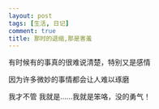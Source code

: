 ```yaml
---
layout: post
tags: [生活, 日记]
comment: true
title: 那时的退缩,那是害羞
---
```


有时候有的事真的很难说清楚，特别又是感情

因为许多微妙的事情都会让人难以琢磨

我才不管 我就是……我就是笨咯，没的勇气！

